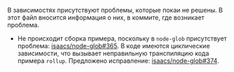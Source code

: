 В зависимостях присутствуют проблемы, которые покаи не решены.
В этот файл вносится информация о них, в коммите, где возникает проблема.

* Не происходит сборка примера, поскольку в `node-glob` присутствует проблема:
  [isaacs/node-glob#365](https://github.com/isaacs/node-glob/issues/365).
  В коде имеются циклические зависимости, что вызывает неправильную транспиляцию кода примера `rollup`.
  Предложено исправление: [isaacs/node-glob#374](https://github.com/isaacs/node-glob/issues/374).

